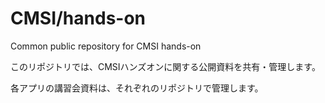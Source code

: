 CMSI/hands-on
=============

Common public repository for CMSI hands-on

このリポジトリでは、CMSIハンズオンに関する公開資料を共有・管理します。

各アプリの講習会資料は、それぞれのリポジトリで管理します。
